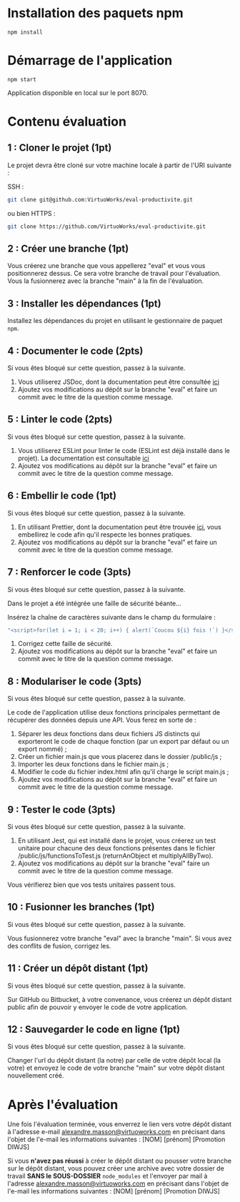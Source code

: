 # Installation des paquets npm
```
npm install
```

# Démarrage de l'application

```
npm start
```

Application disponible en local sur le port 8070.

# Contenu évaluation

## 1 : Cloner le projet (1pt)

Le projet devra être cloné sur votre machine locale à partir de l'URI suivante :

SSH :
```bash
git clone git@github.com:VirtuoWorks/eval-productivite.git
```
ou bien
HTTPS :
```bash
git clone https://github.com/VirtuoWorks/eval-productivite.git
```

## 2 : Créer une branche (1pt)

Vous créerez une branche que vous appellerez "eval" et vous vous positionnerez dessus.
Ce sera votre branche de travail pour l'évaluation. Vous la fusionnerez avec la branche "main" à la fin de l'évaluation.

## 3 : Installer les dépendances (1pt)

Installez les dépendances du projet en utilisant le gestionnaire de paquet `npm`.

## 4 : Documenter le code (2pts)

Si vous êtes bloqué sur cette question, passez à la suivante.

1. Vous utiliserez JSDoc, dont la documentation peut être consultée [ici](https://jsdoc.app/about-getting-started.html)
2. Ajoutez vos modifications au dépôt sur la branche "eval" et faire un commit avec le titre de la question comme message.

## 5 : Linter le code (2pts)

Si vous êtes bloqué sur cette question, passez à la suivante.

1. Vous utiliserez ESLint pour linter le code (ESLint est déjà installé dans le projet). La documentation est consultable [ici](https://eslint.org/docs/user-guide/getting-started)
2. Ajoutez vos modifications au dépôt sur la branche "eval" et faire un commit avec le titre de la question comme message.

## 6 : Embellir le code (1pt)

Si vous êtes bloqué sur cette question, passez à la suivante.

1. En utilisant Prettier, dont la documentation peut être trouvée [ici](https://prettier.io/docs/en/install.html), vous embellirez le code afin qu'il respecte les bonnes pratiques.
2. Ajoutez vos modifications au dépôt sur la branche "eval" et faire un commit avec le titre de la question comme message.

## 7 : Renforcer le code (3pts)

Si vous êtes bloqué sur cette question, passez à la suivante.

Dans le projet a été intégrée une faille de sécurité béante...

Insérez la chaîne de caractères suivante dans le champ du formulaire :
```javascript
"<script>for(let i = 1; i < 20; i++) { alert(`Coucou ${i} fois !`) }</script>"
```

1. Corrigez cette faille de sécurité.
2. Ajoutez vos modifications au dépôt sur la branche "eval" et faire un commit avec le titre de la question comme message.

## 8 : Modulariser le code (3pts)

Si vous êtes bloqué sur cette question, passez à la suivante.

Le code de l'application utilise deux fonctions principales permettant de récupérer des données depuis une API. Vous ferez en sorte de :

1. Séparer les deux fonctions dans deux fichiers JS distincts qui exporteront le code de chaque fonction (par un export par défaut ou un export nommé) ;
2. Créer un fichier main.js que vous placerez dans le dossier /public/js ;
3. Importer les deux fonctions dans le fichier main.js ;
4. Modifier le code du fichier index.html afin qu'il charge le script main.js ;
5. Ajoutez vos modifications au dépôt sur la branche "eval" et faire un commit avec le titre de la question comme message.

## 9 : Tester le code (3pts)

Si vous êtes bloqué sur cette question, passez à la suivante.

1. En utilisant Jest, qui est installé dans le projet, vous créerez un test unitaire pour chacune des deux fonctions présentes dans le fichier /public/js/functionsToTest.js (returnAnObject et multiplyAllByTwo).
2. Ajoutez vos modifications au dépôt sur la branche "eval" faire un commit avec le titre de la question comme message.

Vous vérifierez bien que vos tests unitaires passent tous.

## 10 : Fusionner les branches (1pt)

Si vous êtes bloqué sur cette question, passez à la suivante.

Vous fusionnerez votre branche "eval" avec la branche "main". Si vous avez des conflits de fusion, corrigez les.
## 11 : Créer un dépôt distant (1pt)

Si vous êtes bloqué sur cette question, passez à la suivante.

Sur GitHub ou Bitbucket, à votre convenance, vous créerez un dépôt distant public afin de pouvoir y envoyer le code de votre application.
## 12 : Sauvegarder le code en ligne (1pt)

Si vous êtes bloqué sur cette question, passez à la suivante.

Changer l'url du dépôt distant (la notre) par celle de votre dépôt local (la votre) et envoyez le code de votre branche "main" sur votre dépôt distant nouvellement créé.

# Après l'évaluation

Une fois l'évaluation terminée, vous enverrez le lien vers votre dépôt distant à l'adresse e-mail alexandre.masson@virtuoworks.com en précisant dans l'objet de l'e-mail les informations suivantes : [NOM] [prénom] [Promotion DIWJS]

Si vous __n'avez pas réussi__ à créer le dépôt distant ou pousser votre branche sur le dépôt distant, vous pouvez créer une archive avec votre dossier de travail __SANS le SOUS-DOSSIER__ `node_modules` et l'envoyer par mail à l'adresse alexandre.masson@virtuoworks.com en précisant dans l'objet de l'e-mail les informations suivantes : [NOM] [prénom] [Promotion DIWJS]